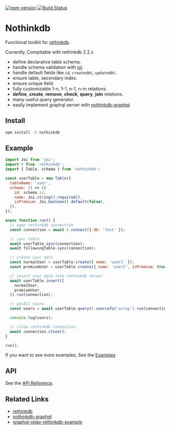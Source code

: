 [![npm version](https://badge.fury.io/js/nothinkdb.svg)](https://badge.fury.io/js/nothinkdb) [![Build Status](https://travis-ci.org/ediket/nothinkdb.svg?branch=master)](https://travis-ci.org/ediket/nothinkdb)

# Nothinkdb

Functional toolkit for [rethinkdb](https://www.rethinkdb.com/api/javascript/).

Currently, Compitable with rethinkdb 2.2.x

- define declarative table schema.
- handle schema validation with [joi](https://github.com/hapijs/joi).
- handle default fields like `id`, `createdAt`, `updatedAt`.
- ensure table, secondary index.
- ensure unique field.
- fully customizable 1-n, 1-1, n-1, n-m relations.
- __define__, __create__, __remove__, __check__, __query__, __join__ relations.
- many useful query generator.
- easily implement graphql server with [nothinkdb-graphql](https://github.com/ediket/nothinkdb-graphql)

## Install

```bash
npm install -S nothinkdb
```

## Example

```js
import Joi from 'joi';
import r from 'rethinkdb';
import { Table, schema } from 'nothinkdb';

const userTable = new Table({
  tableName: 'user',
  schema: () => ({
    id: schema.id,
    name: Joi.string().required(),
    isPremium: Joi.boolean().default(false),
  }),
});

async function run() {
  // open rethinkdb connection
  const connection = await r.connect({ db: 'test' });

  // sync table
  await userTable.sync(connection);
  await followingTable.sync(connection);

  // create user data
  const normalUser = userTable.create({ name: 'user1' });
  const premiumUser = userTable.create({ name: 'user2', isPremium: true });

  // insert user data into rethinkdb server
  await userTable.insert([
    normalUser,
    premiumUser,
  ]).run(connection);

  // getAll users
  const users = await userTable.query().coerceTo('array').run(connection);

  console.log(users);

  // close rethinkdb connection
  await connection.close();
}

run();
```

If you want to see more examples, See the [Examples](https://github.com/ediket/nothinkdb/tree/master/examples)


## API

See the [API Reference](https://github.com/ediket/nothinkdb/blob/master/API.md).


Related Links
------------
- [rethinkdb](https://github.com/rethinkdb/rethinkdb)
- [nothinkdb-graphql](https://github.com/ediket/nothinkdb-graphql)
- [graphql-relay-rethinkdb-example](https://github.com/ediket/graphql-relay-rethinkdb-example)
